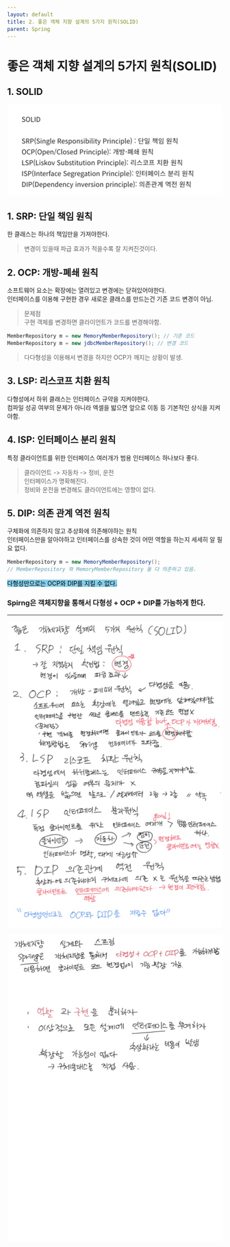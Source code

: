 ```yaml
---
layout: default
title: 2. 좋은 객체 지향 설계의 5가지 원칙(SOLID)
parent: Spring
---
```


# 좋은 객체 지향 설계의 5가지 원칙(SOLID)
  

## 1. SOLID
  
![SOLID.png](/assets/images/Spring/core/Section2_1.png)
  
## 1. SRP: 단일 책임 원칙
  
한 클래스는 하나의 책임만을 가져야한다.  
  
>변경이 있을때 파급 효과가 적을수록 잘 지켜진것이다.
  
## 2. OCP: 개방-폐쇄 원칙

소프트웨어 요소는 확장에는 열려있고 변경에는 닫혀있어야한다.  
인터페이스를 이용해 구현한 경우 새로운 클래스를 만드는건 기존 코드 변경이 아님. 

> 문제점  
> 구현 객체를 변경하면 클라이언트가 코드를 변경해야함. 
``` java
MemberRepository m = new MemoryMemberRepository(); // 기준 코드 
MemberRepository m = new jdbcMemberRepository(); // 변경 코드 
``` 
>다다형성을 이용해서 변경을 하지만 OCP가 깨지는 상황이 발생. 
  
## 3. LSP: 리스코프 치환 원칙
  
다형성에서 하위 클래스는 인터페이스 규약을 지켜야한다.  
컴파일 성공 여부의 문제가 아니라 엑셀을 밟으면 앞으로 이동 등 기본적인 상식을 지켜야함. 

## 4. ISP: 인터페이스 분리 원칙

특정 클라이언트를 위한 인터페이스 여러개가 범용 인터페이스 하나보다 좋다.  

>클라이언트 -> 자동차 -> 정비, 운전  
>인터페이스가 명확해진다.  
> 정비와 운전을 변경해도 클라이언트에는 영향이 없다. 
  
## 5. DIP: 의존 관계 역전 원칙

구체화에 의존하지 않고 추상화에 의존해야하는 원칙  
인터페이스만을 알아야하고 인터페이스를 상속한 것이 어떤 역할을 하는지 세세히 알 필요 없다. 
``` java
MemberRepository m = new MemoryMemberRepository();
// MemberRepository 와 MemoryMemberRepository 둘 다 의존하고 있음. 
``` 

<mark style="background-color: skyblue">다형성만으로는 OCP와 DIP를 지킬 수 없다.</mark>  
### Spirng은 객체지향을 통해서 다형성 + OCP + DIP를 가능하게 한다. 


<hr>  

![필기1](/assets/images/Spring/core/Section2_2.png)  
  

![필기2](/assets/images/Spring/core/Section2_3.jpg)